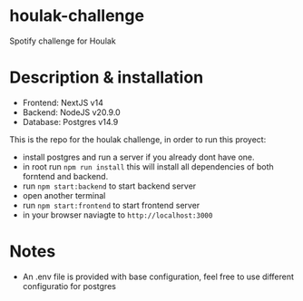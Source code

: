 # houlak-challenge
Spotify challenge for Houlak

# Description & installation

- Frontend: NextJS v14
- Backend: NodeJS v20.9.0
- Database: Postgres v14.9

This is the repo for the houlak challenge, in order to run this proyect:
  - install postgres and run a server if you already dont have one.
  - in root run `npm run install` this will install all dependencies of both forntend and backend.
  - run `npm start:backend` to start backend server
  - open another terminal
  - run `npm start:frontend` to start frontend server
  - in your browser naviagte to `http://localhost:3000`

# Notes
- An .env file is provided with base configuration, feel free to use different configuratio for postgres
